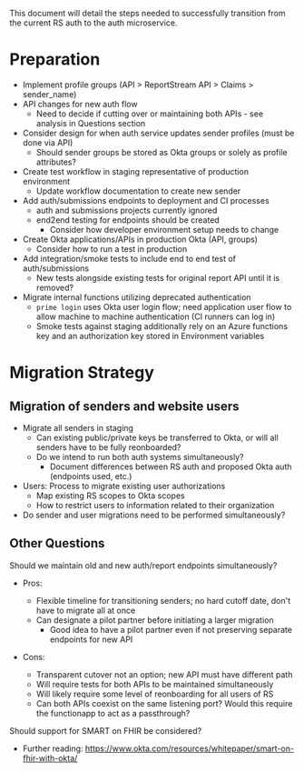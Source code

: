 This document will detail the steps needed to successfully transition from the current RS auth to the auth microservice.

# Preparation #

* Implement profile groups (API > ReportStream API > Claims > sender_name)
* API changes for new auth flow
  * Need to decide if cutting over or maintaining both APIs - see analysis in Questions section 
* Consider design for when auth service updates sender profiles (must be done via API)
  * Should sender groups be stored as Okta groups or solely as profile attributes? 
* Create test workflow in staging representative of production environment
  * Update workflow documentation to create new sender
* Add auth/submissions endpoints to deployment and CI processes
  * auth and submissions projects currently ignored
  * end2end testing for endpoints should be created
    * Consider how developer environment setup needs to change 
* Create Okta applications/APIs in production Okta (API, groups)
  * Consider how to run a test in production 
* Add integration/smoke tests to include end to end test of auth/submissions
  * New tests alongside existing tests for original report API until it is removed?
* Migrate internal functions utilizing deprecated authentication
  * `prime login` uses Okta user login flow; need application user flow to allow machine to machine authentication (CI runners can log in)
  * Smoke tests against staging additionally rely on an Azure functions key and an authorization key stored in Environment variables


# Migration Strategy #

## Migration of senders and website users ##
* Migrate all senders in staging
  * Can existing public/private keys be transferred to Okta, or will all senders have to be fully reonboarded?
  * Do we intend to run both auth systems simultaneously?
    * Document differences between RS auth and proposed Okta auth (endpoints used, etc.) 
* Users: Process to migrate existing user authorizations
    * Map existing RS scopes to Okta scopes
    * How to restrict users to information related to their organization
* Do sender and user migrations need to be performed simultaneously?

## Other Questions ##

Should we maintain old and new auth/report endpoints simultaneously?

* Pros:
  * Flexible timeline for transitioning senders; no hard cutoff date, don't have to migrate all at once
  * Can designate a pilot partner before initiating a larger migration
    * Good idea to have a pilot partner even if not preserving separate endpoints for new API 

* Cons:
  * Transparent cutover not an option; new API must have different path
  * Will require tests for both APIs to be maintained simultaneously
  * Will likely require some level of reonboarding for all users of RS
  * Can both APIs coexist on the same listening port? Would this require the functionapp to act as a passthrough?


Should support for SMART on FHIR be considered?
* Further reading: https://www.okta.com/resources/whitepaper/smart-on-fhir-with-okta/
